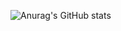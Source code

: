 
![Anurag's GitHub stats](https://github-readme-stats.vercel.app/api?username=18500507445&show_icons=true&theme=dark)

